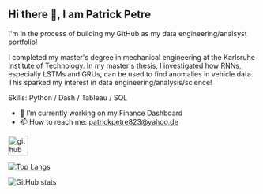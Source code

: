 ## Hi there 👋, I am Patrick Petre

I'm in the process of building my GitHub as my data engineering/analsyst portfolio!

I completed my master's degree in mechanical engineering at the Karlsruhe Institute of Technology. In my master's thesis, I investigated how RNNs, especially LSTMs and GRUs, can be used to find anomalies in vehicle data. This sparked my interest in data engineering/analysis/science!

Skills: Python / Dash / Tableau / SQL 

- 🔭 I’m currently working on my Finance Dashboard 
- 📫 How to reach me: patrickpetre823@yahoo.de 


[<img src='https://cdn.jsdelivr.net/npm/simple-icons@3.0.1/icons/github.svg' alt='github' height='40'>](https://github.com/patrickpetre823)  

[![Top Langs](https://github-readme-stats.vercel.app/api/top-langs/?username=patrickpetre823)](https://github.com/anuraghazra/github-readme-stats)

![GitHub stats](https://github-readme-stats.vercel.app/api?username=patrickpetre823&show_icons=true)  

